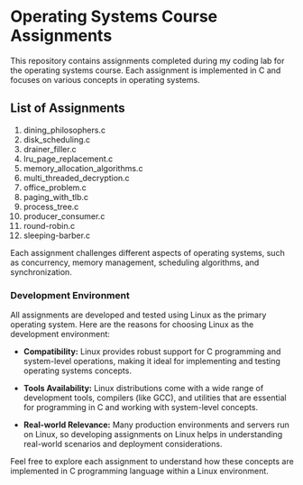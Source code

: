 # Operating Systems Course Assignments

This repository contains assignments completed during my coding lab for the operating systems course. Each assignment is implemented in C and focuses on various concepts in operating systems.

## List of Assignments

1. dining_philosophers.c
2. disk_scheduling.c
3. drainer_filler.c
4. lru_page_replacement.c
5. memory_allocation_algorithms.c
6. multi_threaded_decryption.c
7. office_problem.c
8. paging_with_tlb.c
9. process_tree.c
10. producer_consumer.c
11. round-robin.c
12. sleeping-barber.c

Each assignment challenges different aspects of operating systems, such as concurrency, memory management, scheduling algorithms, and synchronization.

### Development Environment

All assignments are developed and tested using Linux as the primary operating system. Here are the reasons for choosing Linux as the development environment:

- **Compatibility:** Linux provides robust support for C programming and system-level operations, making it ideal for implementing and testing operating systems concepts.
  
- **Tools Availability:** Linux distributions come with a wide range of development tools, compilers (like GCC), and utilities that are essential for programming in C and working with system-level concepts.
  
- **Real-world Relevance:** Many production environments and servers run on Linux, so developing assignments on Linux helps in understanding real-world scenarios and deployment considerations.

Feel free to explore each assignment to understand how these concepts are implemented in C programming language within a Linux environment.
